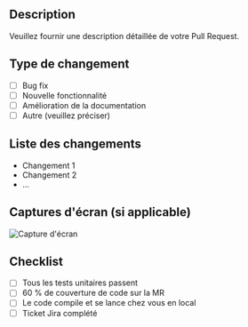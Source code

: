 ## Description

Veuillez fournir une description détaillée de votre Pull Request.

## Type de changement

- [ ] Bug fix
- [ ] Nouvelle fonctionnalité
- [ ] Amélioration de la documentation
- [ ] Autre (veuillez préciser)

## Liste des changements

- Changement 1
- Changement 2
- ...

## Captures d'écran (si applicable)

![Capture d'écran](lien_vers_la_capture_d'écran)

## Checklist

- [ ] Tous les tests unitaires passent
- [ ]  60 % de couverture de code sur la MR
- [ ] Le code compile et se lance chez vous en local
- [ ] Ticket Jira complété